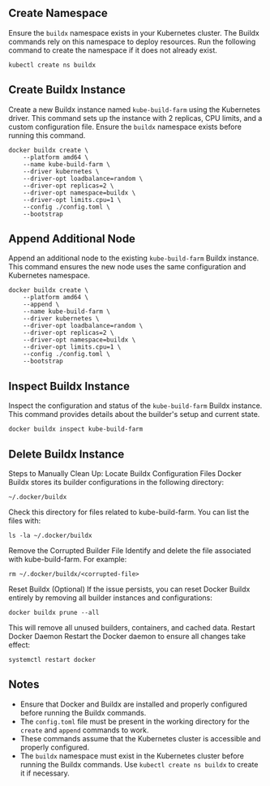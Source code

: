 ## Create Namespace

Ensure the `buildx` namespace exists in your Kubernetes cluster. The Buildx commands rely on this namespace to deploy resources. Run the following command to create the namespace if it does not already exist.

```
kubectl create ns buildx
```

## Create Buildx Instance

Create a new Buildx instance named `kube-build-farm` using the Kubernetes driver. This command sets up the instance with 2 replicas, CPU limits, and a custom configuration file. Ensure the `buildx` namespace exists before running this command.

```
docker buildx create \
    --platform amd64 \
    --name kube-build-farm \
    --driver kubernetes \
    --driver-opt loadbalance=random \
    --driver-opt replicas=2 \
    --driver-opt namespace=buildx \
    --driver-opt limits.cpu=1 \
    --config ./config.toml \
    --bootstrap
```

## Append Additional Node

Append an additional node to the existing `kube-build-farm` Buildx instance. This command ensures the new node uses the same configuration and Kubernetes namespace.
```
docker buildx create \
    --platform amd64 \
    --append \
    --name kube-build-farm \
    --driver kubernetes \
    --driver-opt loadbalance=random \
    --driver-opt replicas=2 \
    --driver-opt namespace=buildx \
    --driver-opt limits.cpu=1 \
    --config ./config.toml \
    --bootstrap
```

## Inspect Buildx Instance

Inspect the configuration and status of the `kube-build-farm` Buildx instance. This command provides details about the builder's setup and current state.
```
docker buildx inspect kube-build-farm
```

## Delete Buildx Instance

Steps to Manually Clean Up:
Locate Buildx Configuration Files  Docker Buildx stores its builder configurations in the following directory:
```
~/.docker/buildx
```

Check this directory for files related to kube-build-farm. You can list the files with:
```
ls -la ~/.docker/buildx
```

Remove the Corrupted Builder File  Identify and delete the file associated with kube-build-farm. For example:
```
rm ~/.docker/buildx/<corrupted-file>
```

Reset Buildx (Optional)  If the issue persists, you can reset Docker Buildx entirely by removing all builder instances and configurations:
```
docker buildx prune --all
```

This will remove all unused builders, containers, and cached data.
Restart Docker Daemon  Restart the Docker daemon to ensure all changes take effect:
```
systemctl restart docker
```

## Notes

- Ensure that Docker and Buildx are installed and properly configured before running the Buildx commands.
- The `config.toml` file must be present in the working directory for the `create` and `append` commands to work.
- These commands assume that the Kubernetes cluster is accessible and properly configured.
- The `buildx` namespace must exist in the Kubernetes cluster before running the Buildx commands. Use `kubectl create ns buildx` to create it if necessary.
